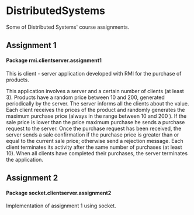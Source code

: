 # DistributedSystems
Some of Distributed Systems' course assignments.

## Assignment 1
#### Package rmi.clientserver.assignment1
This is client - server application developed with RMI for the purchase of products. 

This application involves a server and a certain number of clients (at least 3).
Products have a random price between 10 and 200, generated periodically by the server. The server informs all the clients about the value.
Each client receives the prices of the product and randomly generates the maximum purchase price (always in the range between 10 and 200 ).
If the sale price is lower than the price maximum purchase he sends a purchase request to the server.
Once the purchase request has been received, the server sends a sale confirmation if the purchase price is greater than or equal to the current sale price; otherwise send a rejection message.
Each client terminates its activity after the same number of purchases (at least 10). When all clients have completed their purchases, the server terminates the application.


## Assignment 2
#### Package socket.clientserver.assignment2
Implementation of assignment 1 using socket.
